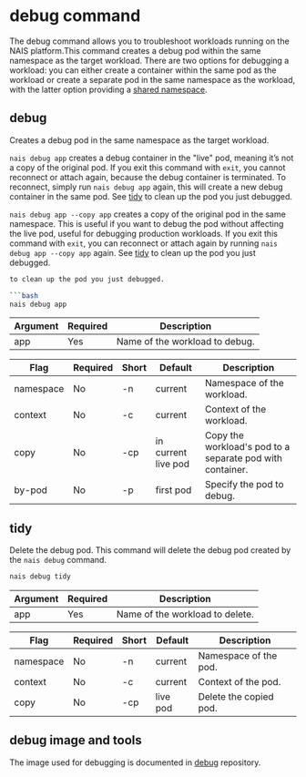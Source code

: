 # debug command

The debug command allows you to troubleshoot workloads running on the NAIS platform.This command creates a
debug pod within the same namespace as the target workload. There are two options
for debugging a workload: you can either create a container within the same pod as the workload or create a separate pod
in the same namespace as the workload, with the latter option providing
a [shared namespace](https://kubernetes.io/docs/tasks/configure-pod-container/share-process-namespace/).

## debug

Creates a debug pod in the same namespace as the target workload. 

`nais debug app` creates a debug container in the "live" pod, meaning it’s not a copy of the original pod. If you exit
this command with `exit`, you cannot reconnect or attach again, because the debug container is terminated. To
reconnect, simply run `nais debug app` again, this will create a new debug container in the same pod. See [tidy](#tidy)
to clean up the pod you just debugged.

`nais debug app --copy app` creates a copy of the original pod in the same namespace. This is useful if you want to
debug the pod without affecting the live pod, useful for debugging production workloads.
If you exit this command with `exit`, you can reconnect or attach again by
running `nais debug app --copy app` again. See [tidy](#tidy) to clean up the pod you just debugged.

```bash
to clean up the pod you just debugged.

```bash
nais debug app
```

| Argument | Required | Description                    |
|----------|----------|--------------------------------|
| app      | Yes      | Name of the workload to debug. |

| Flag      | Required | Short | Default             | Description                                               |
|-----------|----------|-------|---------------------|-----------------------------------------------------------|
| namespace | No       | -n    | current             | Namespace of the workload.                                |
| context   | No       | -c    | current             | Context of the workload.                                  |
| copy      | No       | -cp   | in current live pod | Copy the workload's pod to a separate pod with container. |
| by-pod    | No       | -p    | first pod           | Specify the pod to debug.                                 |

## tidy

Delete the debug pod. This command will delete the debug pod created by the `nais debug` command.

```bash
nais debug tidy
```

| Argument | Required | Description                     |
|----------|----------|---------------------------------|
| app      | Yes      | Name of the workload to delete. |

| Flag      | Required | Short | Default  | Description            |
|-----------|----------|-------|----------|------------------------|
| namespace | No       | -n    | current  | Namespace of the pod.  |
| context   | No       | -c    | current  | Context of the pod.    |
| copy      | No       | -cp   | live pod | Delete the copied pod. |

## debug image and tools

The image used for debugging is documented in [debug](https://github.com/nais/debug/blob/main/flake.nix) repository.